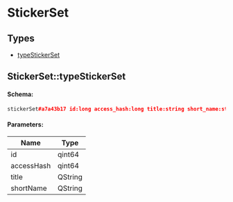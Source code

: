 # StickerSet

## Types

* [typeStickerSet](#stickersettypestickerset)

## StickerSet::typeStickerSet

#### Schema:

```c++
stickerSet#a7a43b17 id:long access_hash:long title:string short_name:string = StickerSet;
```

#### Parameters:

|Name|Type|
|----|----|
|id|qint64|
|accessHash|qint64|
|title|QString|
|shortName|QString|

